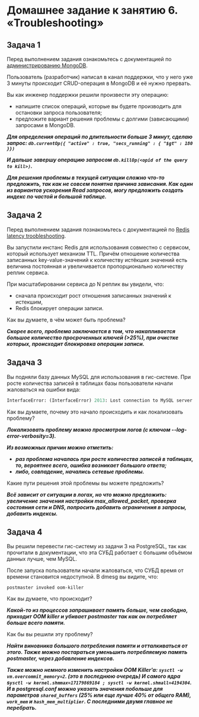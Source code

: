 # Домашнее задание к занятию 6. «Troubleshooting»

## Задача 1

Перед выполнением задания ознакомьтесь с документацией по [администрированию MongoDB](https://docs.mongodb.com/manual/administration/).

Пользователь (разработчик) написал в канал поддержки, что у него уже 3 минуты происходит CRUD-операция в MongoDB и её 
нужно прервать. 

Вы как инженер поддержки решили произвести эту операцию:

- напишите список операций, которые вы будете производить для остановки запроса пользователя;
- предложите вариант решения проблемы с долгими (зависающими) запросами в MongoDB.

_**Для определения операций по длительности больше 3 минут, сделаю запрос: `db.currentOp({ "active" : true, "secs_running" : { "$gt" : 180 }})`**_

_**И дальше завершу операцию запросом `db.killOp(<opid of the query to kill>)`.**_

**_Для решения проблемы в текущей ситуации сложно что-то предложить, так как не совсем понятна причина зависания. Как один из вариантов ускорения Read запросов, могу предложить создать индекс по частой и большой таблице._**

## Задача 2

Перед выполнением задания познакомьтесь с документацией по [Redis latency troobleshooting](https://redis.io/topics/latency).

Вы запустили инстанс Redis для использования совместно с сервисом, который использует механизм TTL. 
Причём отношение количества записанных key-value-значений к количеству истёкших значений есть величина постоянная и
увеличивается пропорционально количеству реплик сервиса. 

При масштабировании сервиса до N реплик вы увидели, что:

- сначала происходит рост отношения записанных значений к истекшим,
- Redis блокирует операции записи.

Как вы думаете, в чём может быть проблема?

_**Скорее всего, проблема заключается в том, что накапливается большое количество просроченных ключей (>25%), при очистке которых, происходит блокировка операции записи.**_
 
## Задача 3

Вы подняли базу данных MySQL для использования в гис-системе. При росте количества записей в таблицах базы
пользователи начали жаловаться на ошибки вида:
```python
InterfaceError: (InterfaceError) 2013: Lost connection to MySQL server during query u'SELECT..... '
```

Как вы думаете, почему это начало происходить и как локализовать проблему?

_**Локализовать проблему можно просмотром логов (с ключом --log-error-verbosity=3).**_

_**Из возможных причин можно отметить:**_
- _**раз проблема началась при росте количества записей в таблицах, то, вероятнее всего, ошибка возникает большого ответа;**_
- _**либо, совпадение, начались сетевые проблемы.**_

Какие пути решения этой проблемы вы можете предложить?

_**Всё зависит от ситуации в логах, но что можно предложить: увеличение значения настройки max_allowed_packet, проверка состояния сети и DNS, попросить добавить ограничения в запросы, добавить индексы.**_

## Задача 4

Вы решили перевести гис-систему из задачи 3 на PostgreSQL, так как прочитали в документации, что эта СУБД работает с 
большим объёмом данных лучше, чем MySQL.

После запуска пользователи начали жаловаться, что СУБД время от времени становится недоступной. В dmesg вы видите, что:

`postmaster invoked oom-killer`

Как вы думаете, что происходит?

**_Какой-то из процессов запрашивает память больше, чем свободно, приходит OOM killer и убивает postmaster так как он потребляет больше всего памяти._**

Как бы вы решили эту проблему?

**_Найти виновника большого потребления памяти и отталкиваться от этого. Также можно постараться уменьшить потребляемую память postmaster, через добавление индексов._**

**_Также можно немного изменить настройки OOM Killer'a: `sysctl -w vm.overcommit_memory=2`. (это в последнюю очередь) И самого ядра s`ysctl -w kernel.shmmax=17179869184 ; sysctl -w kernel.shmall=4194304`._**
**_И в postgresql.conf можно указать значения побольше для параметров `shared_buffers` (25% или еще лучше 40% от общего RAM), `work_mem` и `hash_mem_multiplier`. С последними двумя главное не перебрать._**
